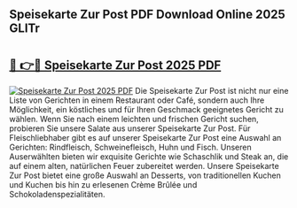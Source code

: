 ## Speisekarte Zur Post PDF Download Online 2025 GLITr

# <h2><a href="http://gca70n0.nevu.top/?p=Speisekarte+Zur+Post">🔗 👉🔴 Speisekarte Zur Post 2025 PDF</a></h2>

[![Speisekarte Zur Post 2025 PDF](https://i.imgur.com/dBaPXMq.png)](http://gca70n0.nevu.top/?p=Speisekarte+Zur+Post)
Die Speisekarte Zur Post ist nicht nur eine Liste von Gerichten in einem Restaurant oder Café, sondern auch Ihre Möglichkeit, ein köstliches und für Ihren Geschmack geeignetes Gericht zu wählen. Wenn Sie nach einem leichten und frischen Gericht suchen, probieren Sie unsere Salate aus unserer Speisekarte Zur Post. Für Fleischliebhaber gibt es auf unserer Speisekarte Zur Post eine Auswahl an Gerichten: Rindfleisch, Schweinefleisch, Huhn und Fisch. Unseren Auserwählten bieten wir exquisite Gerichte wie Schaschlik und Steak an, die auf einem alten, natürlichen Feuer zubereitet werden. Unsere Speisekarte Zur Post bietet eine große Auswahl an Desserts, von traditionellen Kuchen und Kuchen bis hin zu erlesenen Crème Brûlée und Schokoladenspezialitäten.
